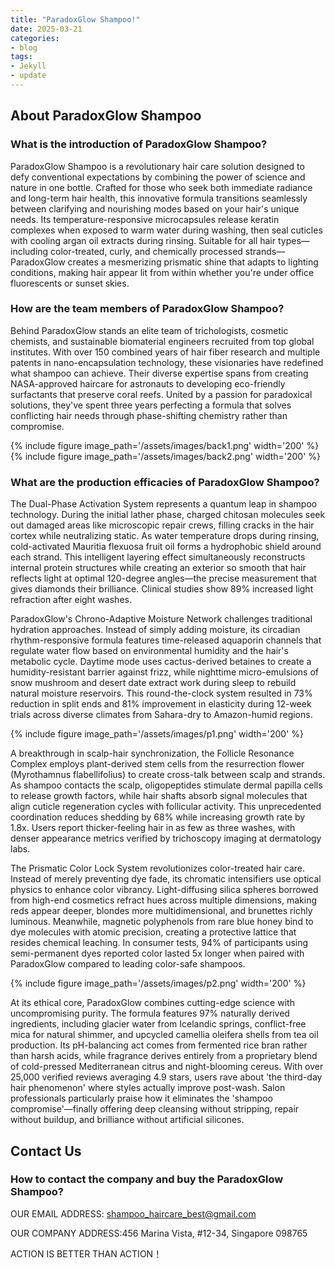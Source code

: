 ```yaml
---
title: "ParadoxGlow Shampoo!"
date: 2025-03-21
categories:
- blog
tags:
- Jekyll
- update
---
```


## About ParadoxGlow Shampoo

### What is the introduction of ParadoxGlow Shampoo?
ParadoxGlow Shampoo is a revolutionary hair care solution designed to defy conventional expectations by combining the power of science and nature in one bottle. Crafted for those who seek both immediate radiance and long-term hair health, this innovative formula transitions seamlessly between clarifying and nourishing modes based on your hair's unique needs. Its temperature-responsive microcapsules release keratin complexes when exposed to warm water during washing, then seal cuticles with cooling argan oil extracts during rinsing. Suitable for all hair types—including color-treated, curly, and chemically processed strands—ParadoxGlow creates a mesmerizing prismatic shine that adapts to lighting conditions, making hair appear lit from within whether you're under office fluorescents or sunset skies.

### How are the team members of ParadoxGlow Shampoo?
Behind ParadoxGlow stands an elite team of trichologists, cosmetic chemists, and sustainable biomaterial engineers recruited from top global institutes. With over 150 combined years of hair fiber research and multiple patents in nano-encapsulation technology, these visionaries have redefined what shampoo can achieve. Their diverse expertise spans from creating NASA-approved haircare for astronauts to developing eco-friendly surfactants that preserve coral reefs. United by a passion for paradoxical solutions, they've spent three years perfecting a formula that solves conflicting hair needs through phase-shifting chemistry rather than compromise.

{% include figure image_path='/assets/images/back1.png' width='200' %}
{% include figure image_path='/assets/images/back2.png' width='200' %}

### What are the production efficacies of ParadoxGlow Shampoo?
The Dual-Phase Activation System represents a quantum leap in shampoo technology. During the initial lather phase, charged chitosan molecules seek out damaged areas like microscopic repair crews, filling cracks in the hair cortex while neutralizing static. As water temperature drops during rinsing, cold-activated Mauritia flexuosa fruit oil forms a hydrophobic shield around each strand. This intelligent layering effect simultaneously reconstructs internal protein structures while creating an exterior so smooth that hair reflects light at optimal 120-degree angles—the precise measurement that gives diamonds their brilliance. Clinical studies show 89% increased light refraction after eight washes.

ParadoxGlow's Chrono-Adaptive Moisture Network challenges traditional hydration approaches. Instead of simply adding moisture, its circadian rhythm-responsive formula features time-released aquaporin channels that regulate water flow based on environmental humidity and the hair's metabolic cycle. Daytime mode uses cactus-derived betaines to create a humidity-resistant barrier against frizz, while nighttime micro-emulsions of snow mushroom and desert date extract work during sleep to rebuild natural moisture reservoirs. This round-the-clock system resulted in 73% reduction in split ends and 81% improvement in elasticity during 12-week trials across diverse climates from Sahara-dry to Amazon-humid regions.

{% include figure image_path='/assets/images/p1.png' width='200' %}

A breakthrough in scalp-hair synchronization, the Follicle Resonance Complex employs plant-derived stem cells from the resurrection flower (Myrothamnus flabellifolius) to create cross-talk between scalp and strands. As shampoo contacts the scalp, oligopeptides stimulate dermal papilla cells to release growth factors, while hair shafts absorb signal molecules that align cuticle regeneration cycles with follicular activity. This unprecedented coordination reduces shedding by 68% while increasing growth rate by 1.8x. Users report thicker-feeling hair in as few as three washes, with denser appearance metrics verified by trichoscopy imaging at dermatology labs.

The Prismatic Color Lock System revolutionizes color-treated hair care. Instead of merely preventing dye fade, its chromatic intensifiers use optical physics to enhance color vibrancy. Light-diffusing silica spheres borrowed from high-end cosmetics refract hues across multiple dimensions, making reds appear deeper, blondes more multidimensional, and brunettes richly luminous. Meanwhile, magnetic polyphenols from rare blue honey bind to dye molecules with atomic precision, creating a protective lattice that resides chemical leaching. In consumer tests, 94% of participants using semi-permanent dyes reported color lasted 5x longer when paired with ParadoxGlow compared to leading color-safe shampoos.

{% include figure image_path='/assets/images/p2.png' width='200' %}

At its ethical core, ParadoxGlow combines cutting-edge science with uncompromising purity. The formula features 97% naturally derived ingredients, including glacier water from Icelandic springs, conflict-free mica for natural shimmer, and upcycled camellia oleifera shells from tea oil production. Its pH-balancing act comes from fermented rice bran rather than harsh acids, while fragrance derives entirely from a proprietary blend of cold-pressed Mediterranean citrus and night-blooming cereus. With over 25,000 verified reviews averaging 4.9 stars, users rave about 'the third-day hair phenomenon' where styles actually improve post-wash. Salon professionals particularly praise how it eliminates the 'shampoo compromise'—finally offering deep cleansing without stripping, repair without buildup, and brilliance without artificial silicones.

## Contact Us

### How to contact the company and buy the ParadoxGlow Shampoo?

OUR EMAIL ADDRESS: shampoo_haircare_best@gmail.com

OUR COMPANY ADDRESS:456 Marina Vista, #12-34, Singapore 098765

ACTION IS BETTER THAN ACTION！
